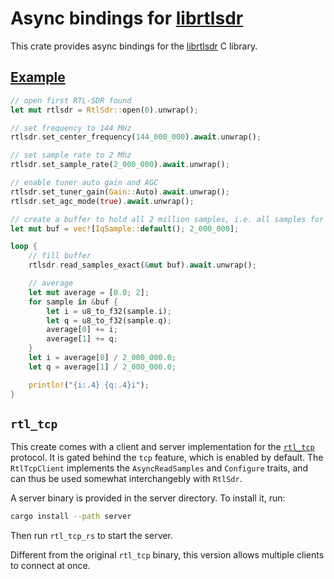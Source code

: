 # Async bindings for [librtlsdr][1]

This crate provides async bindings for the [librtlsdr][1] C library.

## [Example](examples/hello_rtlsdr.rs)

```rust
// open first RTL-SDR found
let mut rtlsdr = RtlSdr::open(0).unwrap();

// set frequency to 144 MHz
rtlsdr.set_center_frequency(144_000_000).await.unwrap();

// set sample rate to 2 Mhz
rtlsdr.set_sample_rate(2_000_000).await.unwrap();

// enable tuner auto gain and AGC
rtlsdr.set_tuner_gain(Gain::Auto).await.unwrap();
rtlsdr.set_agc_mode(true).await.unwrap();

// create a buffer to hold all 2 million samples, i.e. all samples for 1 s.
let mut buf = vec![IqSample::default(); 2_000_000];

loop {
    // fill buffer
    rtlsdr.read_samples_exact(&mut buf).await.unwrap();

    // average
    let mut average = [0.0; 2];
    for sample in &buf {
        let i = u8_to_f32(sample.i);
        let q = u8_to_f32(sample.q);
        average[0] += i;
        average[1] += q;
    }
    let i = average[0] / 2_000_000.0;
    let q = average[1] / 2_000_000.0;

    println!("{i:.4} {q:.4}i");
}
```

## `rtl_tcp`

This create comes with a client and server implementation for the [`rtl_tcp`][2] protocol.
It is gated behind the `tcp` feature, which is enabled by default.
The `RtlTcpClient` implements the `AsyncReadSamples` and `Configure` traits, and can thus be used somewhat interchangebly with `RtlSdr`.

A server binary is provided in the server directory. To install it, run:

```sh
cargo install --path server
```

Then run `rtl_tcp_rs` to start the server.

Different from the original `rtl_tcp` binary, this version allows multiple clients to connect at once.


[1]: https://gitea.osmocom.org/sdr/rtl-sdr
[2]: https://github.com/rtlsdrblog/rtl-sdr-blog/blob/master/src/rtl_tcp.c